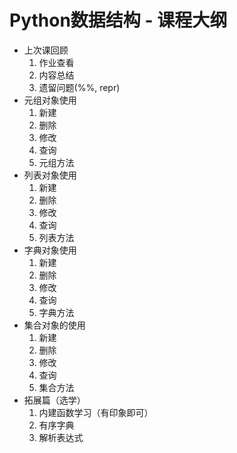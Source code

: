# Python数据结构 - 课程大纲

- 上次课回顾
    1. 作业查看
    1. 内容总结
    1. 遗留问题(%%, repr)
- 元组对象使用 
    1. 新建
    1. 删除
    1. 修改
    1. 查询
    1. 元组方法
- 列表对象使用
    1. 新建
    1. 删除
    1. 修改
    1. 查询
    1. 列表方法
- 字典对象使用
    1. 新建
    1. 删除
    1. 修改
    1. 查询
    1. 字典方法
- 集合对象的使用
    1. 新建
    1. 删除
    1. 修改
    1. 查询
    1. 集合方法
- 拓展篇（选学）
    1. 内建函数学习（有印象即可）
    1. 有序字典
    1. 解析表达式